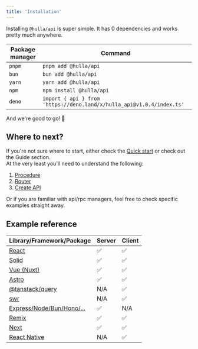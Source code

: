 ```yaml
---
title: 'Installation'
---
```


Installing `@hulla/api` is super simple. It has 0 dependencies and works pretty much anywhere.

| Package manager | Command                                                               |
| --------------- | --------------------------------------------------------------------- |
| `pnpm`          | `pnpm add @hulla/api`                                                 |
| `bun`           | `bun add @hulla/api`                                                  |
| `yarn`          | `yarn add @hulla/api`                                                 |
| `npm`           | `npm install @hulla/api`                                              |
| `deno`          | `import { api } from 'https://deno.land/x/hulla_api@v1.0.4/index.ts'` |

And we're good to go! 🚀

## Where to next?

If you're not sure where to start, either check the [Quick start](quickstart) or check out the Guide section.<br/>
At the very least you'll need to understand the following:

1. [Procedure](/docs/api/core-concepts/procedures)
2. [Router](/docs/api/core-concepts/router)
3. [Create API](/docs/api/core-concepts/create)

Or if you are familiar with api/rpc managers, feel free to check specific examples straight away.

## Example reference

| Library/Framework/Package           | Server | Client |
| ----------------------------------- | ------ | ------ |
| [React](react)                      | ✅     | ✅     |
| [Solid](solid)                      | ✅     | ✅     |
| [Vue (Nuxt)](vue)                   | ✅     | ✅     |
| [Astro](astro)                      | ✅     | ✅     |
| [@tanstack/query](query)            | N/A    | ✅     |
| [swr](swr)                          | N/A    | ✅     |
| [Express/Node/Bun/Hono/...](server) | ✅     | N/A    |
| [Remix](remix)                      | ✅     | ✅     |
| [Next](next)                        | ✅     | ✅     |
| [React Native](native)              | N/A    | ✅     |
